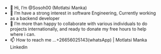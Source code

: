- 👋 Hi, I’m @Sosoh00 (Motlatsi Manka)
- 👀 I’m have a strong interest in software Engineering, Currently working as a backend developer
- 🌱 I’m more than happy to collaborate with various individuals to do projects internationally, and ready to donate my free hours to help where i can.
- 📫 How to reach me ...+26656025143(whatsApp) | Motlatsi Manka Linkedin 
<!---
Sosoh00/Sosoh00 is a ✨ special ✨ repository because its `README.md` (this file) appears on your GitHub profile.
You can click the Preview link to take a look at your changes.
--->
